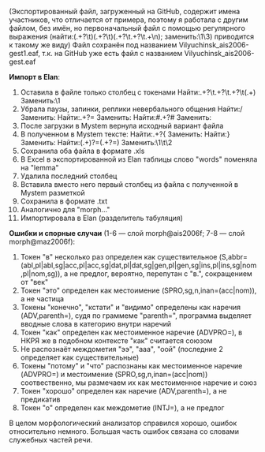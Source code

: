 (Экспортированный файл, загруженный на GitHub, содержит имена участников, что отличается от примера, поэтому я работала с другим файлом, без имён, но первоначальный файл с помощью регулярного выражения (найти:(.+?\t)(.+?\t)(.+?\t.+?\t.+\n); заменить:\1\3) приводится к такому же виду)
Файл сохранён под названием Vilyuchinsk_ais2006-gest1.eaf, т.к. на GitHub уже есть файл с названием Vilyuchinsk_ais2006-gest.eaf

**Импорт в Elan**:
1. Оставила в файле только столбец с токенами
   Найти:.+?\t.+?\t.+?\t(.+)
   Заменить:\1
2. Убрала паузы, запинки, реплики невербального общения
   Найти:\/
   Заменить:
   Найти:.+?=
   Заменить:
   Найти:#.+?#
   Заменить:
3. После загрузки в Mystem вернула исходный вариант файла
4. В полученном в Mystem тексте:
   Найти:.+?{
   Заменить:
   Найти:}
   Заменить:
   Найти:(.+)?=(.+?=)
   Заменить:\1\t\2
5. Сохранила оба файла в формате .xls
6. В Excel в экспортированной из Elan таблицы слово "words" поменяла на "lemma"
7. Удалила последний столбец
8. Вставила вместо него первый столбец из файла с полученной в Mystem разметкой
9. Сохранила в формате .txt
10. Аналогично для "morph..."
11. Импортировала в Elan (разделитель табуляция)

**Ошибки и спорные случаи** (1-6 — слой morph@ais2006f; 7-8 —  слой morph@maz2006f):
1. Токен "в" несколько раз определен как существительное (S,abbr=(abl,pl|abl,sg|acc,pl|acc,sg|dat,pl|dat,sg|gen,pl|gen,sg|ins,pl|ins,sg|nom,pl|nom,sg)), а не предлог, вероятно, перепутан с "в.", сокращением от "век"
2. Токен "это" определен как местоимение (SPRO,sg,n,inan=(acc|nom)), а не частица
3. Токены "конечно", "кстати" и "видимо" определены как наречия (ADV,parenth=), судя по граммеме "parenth=", программа выделяет вводные слова в категорию внутри наречий
4. Токен "как" определен как местоименное наречие (ADVPRO=), в НКРЯ же в подобном контексте "как" считается союзом
5. Не распознаёт междометия "ээ", "ааа", "оой" (последние 2 определяет как существительные)
6. Токены "потому" и "что" распознаны как местоименное наречие (ADVPRO=) и местоимение (SPRO,sg,n,inan=(acc|nom)) соотвественно, мы размечаем их как местоименное наречие и союз
7. Токен "хорошо" определен как наречие (ADV,parenth=), а не предикатив
8. Токен "о" определен как междометие (INTJ=), а не предлог

В целом морфологический анализатор справился хорошо, ошибок относительно немного. Большая часть ошибок связана со словами служебных частей речи.
